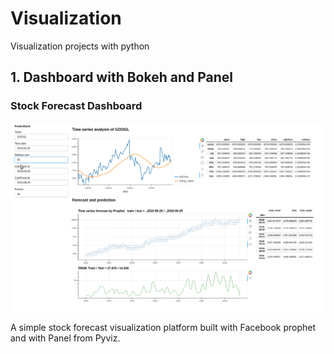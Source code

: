 # Visualization
Visualization projects with python

## 1. Dashboard with Bokeh and Panel

### Stock Forecast Dashboard

![Example of the dashboard](https://raw.githubusercontent.com/vidigaljoao/visualization/master/stock_forecast/dash_stocks.gif)

A simple stock forecast visualization platform built with Facebook prophet and with Panel from Pyviz.

